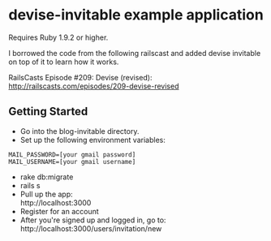 # devise-invitable example application

Requires Ruby 1.9.2 or higher.

I borrowed the code from the following railscast and added devise invitable on top of it to learn how it works.

RailsCasts Episode #209: Devise (revised):  
http://railscasts.com/episodes/209-devise-revised

## Getting Started
*   Go into the blog-invitable directory.
*   Set up the following environment variables:  

```
MAIL_PASSWORD=[your gmail password]
MAIL_USERNAME=[your gmail username]
```

*   rake db:migrate
*   rails s
*   Pull up the app:  
http://localhost:3000
*   Register for an account
*   After you're signed up and logged in, go to:  
http://localhost:3000/users/invitation/new
